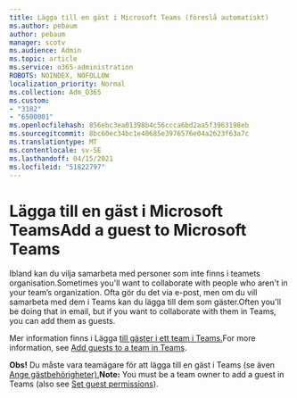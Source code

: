 ```yaml
---
title: Lägga till en gäst i Microsoft Teams (föreslå automatiskt)
ms.author: pebaum
author: pebaum
manager: scotv
ms.audience: Admin
ms.topic: article
ms.service: o365-administration
ROBOTS: NOINDEX, NOFOLLOW
localization_priority: Normal
ms.collection: Adm_O365
ms.custom:
- "3182"
- "6500001"
ms.openlocfilehash: 856ebc3ea01398b4c56ccca6bd2aa5f3963198eb
ms.sourcegitcommit: 8bc60ec34bc1e40685e3976576e04a2623f63a7c
ms.translationtype: MT
ms.contentlocale: sv-SE
ms.lasthandoff: 04/15/2021
ms.locfileid: "51822797"
---
```

# <a name="add-a-guest-to-microsoft-teams"></a><span data-ttu-id="5d741-102">Lägga till en gäst i Microsoft Teams</span><span class="sxs-lookup"><span data-stu-id="5d741-102">Add a guest to Microsoft Teams</span></span>

<span data-ttu-id="5d741-103">Ibland kan du vilja samarbeta med personer som inte finns i teamets organisation.</span><span class="sxs-lookup"><span data-stu-id="5d741-103">Sometimes you'll want to collaborate with people who aren't in your team’s organization.</span></span> <span data-ttu-id="5d741-104">Ofta gör du det via e-post, men om du vill samarbeta med dem i Teams kan du lägga till dem som gäster.</span><span class="sxs-lookup"><span data-stu-id="5d741-104">Often you'll be doing that in email, but if you want to collaborate with them in Teams, you can add them as guests.</span></span>

<span data-ttu-id="5d741-105">Mer information finns i Lägga [till gäster i ett team i Teams.](https://support.office.com/article/add-guests-to-a-team-in-teams-fccb4fa6-f864-4508-bdde-256e7384a14f#ID0EAABAAA=Desktop)</span><span class="sxs-lookup"><span data-stu-id="5d741-105">For more information, see [Add guests to a team in Teams](https://support.office.com/article/add-guests-to-a-team-in-teams-fccb4fa6-f864-4508-bdde-256e7384a14f#ID0EAABAAA=Desktop).</span></span>

<span data-ttu-id="5d741-106">**Obs!** Du måste vara teamägare för att lägga till en gäst i Teams (se även [Ange gästbehörigheter).](https://support.office.com/article/set-guest-permissions-for-channels-in-teams-4756c468-2746-4bfd-a582-736d55fcc169)</span><span class="sxs-lookup"><span data-stu-id="5d741-106">**Note:** You must be a team owner to add a guest in Teams (also see [Set guest permissions](https://support.office.com/article/set-guest-permissions-for-channels-in-teams-4756c468-2746-4bfd-a582-736d55fcc169)).</span></span>